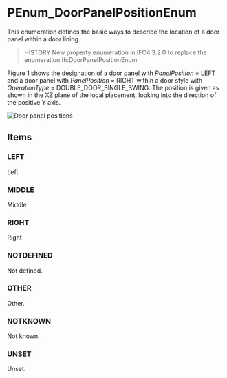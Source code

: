 # PEnum_DoorPanelPositionEnum

This enumeration defines the basic ways to describe the location of a door panel within a door lining.
<!-- end of short definition -->


> HISTORY New property enumeration in IFC4.3.2.0 to replace the enumeration IfcDoorPanelPositionEnum

Figure 1 shows the designation of a door panel with _PanelPosition_ = LEFT and a door panel with _PanelPosition_ = RIGHT within a door style with _OperationType_ = DOUBLE_DOOR_SINGLE_SWING. The position is given as shown in the XZ plane of the local placement, looking into the direction of the positive Y axis.

![Door panel positions](../../../../figures/ifcdoorpanelpositionenum-fig01.gif "Figure 1 — Door panel positions")

## Items

### LEFT
Left

### MIDDLE
Middle

### RIGHT
Right

### NOTDEFINED
Not defined.

### OTHER

Other.

### NOTKNOWN

Not known.

### UNSET

Unset.
